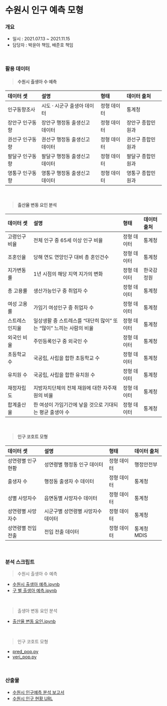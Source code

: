 # 수원시 인구 예측 모형
### 개요
- 일시 : 2021.07.13 ~ 2021.11.15
- 담당자 : 박윤아 책임, 배준호 책임
</br> 

### 활용 데이터
> #### 수원시 출생아 수 예측
| 데이터 셋             | 설명 | 형태 | 데이터 출처      |
| :-------------------- | :---- | :---------- | :--------------- |
| 인구동향조사 | 시도 · 시군구 출생아 데이터 | 정형 데이터 | 통계청 |
| 장안구 인구동향 | 장안구 행정동 출생신고 데이터 | 정형 데이터 | 장안구 종합민원과 |
| 권선구 인구동향 | 권선구 행정동 출생신고 데이터 | 정형 데이터 | 권선구 종합민원과 |
| 팔달구 인구동향 | 팔달구 행정동 출생신고 데이터 | 정형 데이터 | 팔달구 종합민원과 |
| 영통구 인구동향 | 영통구 행정동 출생신고 데이터 | 정형 데이터 | 영통구 종합민원과 |

</br>

> #### 출산율 변동 요인 분석
| 데이터 셋             | 설명 | 형태 | 데이터 출처      |
| :-------------------- | :---- | :---------- | :--------------- |
| 고령인구비율 | 전체 인구 중 65세 이상 인구 비율 | 정형 데이터 | 통계청 |
| 조혼인율 |당해 연도 연앙인구 대비 총 혼인건수 | 정형 데이터 | 통계청 |
| 지가변동률 | 1년 시점의 해당 지역 지가의 변화 | 정형 데이터 | 한국감정원 |
| 총 고용률 | 생산가능인구 중 취업자 수 | 정형 데이터 | 통계청 |
| 여성 고용률 | 가임기 여성인구 중 취업자 수 | 정형 데이터 | 통계청 |
| 스트레스 인지율 | 일상생활 중 스트레스를 “대단히 많이” 또는 “많이” 느끼는 사람의 비율 | 정형 데이터 | 통계청 |
| 외국인 비율 | 주민등록인구 중 외국인 수 | 정형 데이터 | 통계청 |
| 초등학교 수 | 국공립, 사립을 합한 초등학교 수  | 정형 데이터 | 통계청 |
| 유치원 수 | 국공립, 사립을 합한 유치원 수 | 정형 데이터 | 통계청 |
| 재정자립도 | 지방자치단체의 전체 재원에 대한 자주재원의 비율 | 정형 데이터 | 통계청 |
| 합계출산율 | 한 여성이 가임기간에 낳을 것으로 기대되는 평균 출생아 수 | 정형 데이터 | 통계청 |

</br>

> #### 인구 코호트 모형
| 데이터 셋             | 설명 | 형태 | 데이터 출처      |
| :-------------------- | :---- | :---------- | :--------------- |
| 성연령별 인구현황 | 성연령별 행정동 인구 데이터 | 정형 데이터 | 행정안전부 |
| 출생자 수 | 행정동 출생자 수 데이터 | 정형 데이터 | 통계청 |
| 성별 사망자수 | 읍면동별 사망자수 데이터 | 정형 데이터 | 통계청 |
| 성연령별 사망자수 | 시군구별 성연령별 사망자수 데이터 | 정형 데이터 | 통계청 |
| 성연령별 전입전출 | 전입 전출 데이터 | 정형 데이터 | 통계청 MDIS |
</br>

### 분석 스크립트
> 수원시 출생아 수 예측
- [수원시 출생아 예측.ipynb](https://github.com/juunho/Suwon-2021/blob/21625d08487ab6e6978463ada677fccefa5666df/Data%20Analytics/2.%20%EC%88%98%EC%9B%90%EC%8B%9C%20%EC%9D%B8%EA%B5%AC%20%EC%98%88%EC%B8%A1%20%EB%AA%A8%ED%98%95/%EC%88%98%EC%9B%90%EC%8B%9C%20%EC%B6%9C%EC%83%9D%EC%95%84%20%EC%98%88%EC%B8%A1.ipynb)
- [구 별 출생아 예측.ipynb](https://github.com/juunho/Suwon-2021/blob/21625d08487ab6e6978463ada677fccefa5666df/Data%20Analytics/2.%20%EC%88%98%EC%9B%90%EC%8B%9C%20%EC%9D%B8%EA%B5%AC%20%EC%98%88%EC%B8%A1%20%EB%AA%A8%ED%98%95/%EA%B5%AC%20%EB%B3%84%20%EC%B6%9C%EC%83%9D%EC%95%84%20%EC%98%88%EC%B8%A1.ipynb)

</br>

> 출생아 변동 요인 분석
- [출산율 변동 요인.ipynb](https://github.com/juunho/Suwon-2021/blob/21625d08487ab6e6978463ada677fccefa5666df/Data%20Analytics/2.%20%EC%88%98%EC%9B%90%EC%8B%9C%20%EC%9D%B8%EA%B5%AC%20%EC%98%88%EC%B8%A1%20%EB%AA%A8%ED%98%95/%EC%B6%9C%EC%82%B0%EC%9C%A8%20%EB%B3%80%EB%8F%99%20%EC%9A%94%EC%9D%B8.ipynb)

</br>

> 인구 코호트 모형
- [pred_pop.py](https://github.com/juunho/Suwon-2021/blob/21625d08487ab6e6978463ada677fccefa5666df/Data%20Analytics/2.%20%EC%88%98%EC%9B%90%EC%8B%9C%20%EC%9D%B8%EA%B5%AC%20%EC%98%88%EC%B8%A1%20%EB%AA%A8%ED%98%95/pred_pop.py)
- [veri_pop.py](https://github.com/juunho/Suwon-2021/blob/21625d08487ab6e6978463ada677fccefa5666df/Data%20Analytics/2.%20%EC%88%98%EC%9B%90%EC%8B%9C%20%EC%9D%B8%EA%B5%AC%20%EC%98%88%EC%B8%A1%20%EB%AA%A8%ED%98%95/pred_pop.py)


</br>

### 산출물
- [수원시 인구예측 분석 보고서](https://github.com/juunho/Suwon-2021/blob/3251c27abae3db90bd666b241435e7413dbbf125/Data%20Analytics/2.%20%EC%88%98%EC%9B%90%EC%8B%9C%20%EC%9D%B8%EA%B5%AC%20%EC%98%88%EC%B8%A1%20%EB%AA%A8%ED%98%95/%EC%88%98%EC%9B%90%EC%8B%9C%20%EC%9D%B8%EA%B5%AC%EC%98%88%EC%B8%A1%20%EB%B6%84%EC%84%9D%20%EB%B3%B4%EA%B3%A0%EC%84%9C.pdf)
- [수원시 인구 현황 URL]()

	
	
